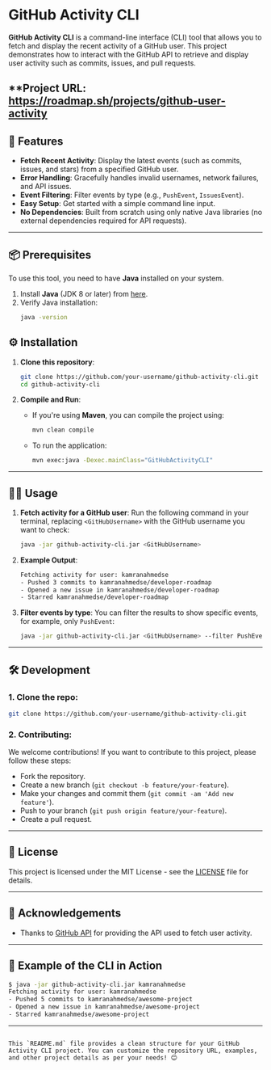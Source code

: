 # GitHub Activity CLI

**GitHub Activity CLI** is a command-line interface (CLI) tool that allows you to fetch and display the recent activity of a GitHub user. This project demonstrates how to interact with the GitHub API to retrieve and display user activity such as commits, issues, and pull requests.

**Project URL: https://roadmap.sh/projects/github-user-activity
---

## 🚀 Features

- **Fetch Recent Activity**: Display the latest events (such as commits, issues, and stars) from a specified GitHub user.
- **Error Handling**: Gracefully handles invalid usernames, network failures, and API issues.
- **Event Filtering**: Filter events by type (e.g., `PushEvent`, `IssuesEvent`).
- **Easy Setup**: Get started with a simple command line input.
- **No Dependencies**: Built from scratch using only native Java libraries (no external dependencies required for API requests).

---

## 📦 Prerequisites

To use this tool, you need to have **Java** installed on your system.

1. Install **Java** (JDK 8 or later) from [here](https://www.oracle.com/java/technologies/javase-jdk11-downloads.html).
2. Verify Java installation:
   ```bash
   java -version
## ⚙️ Installation

1. **Clone this repository**:
   ```bash
   git clone https://github.com/your-username/github-activity-cli.git
   cd github-activity-cli
   ```

2. **Compile and Run**:
   - If you're using **Maven**, you can compile the project using:
     ```bash
     mvn clean compile
     ```

   - To run the application:
     ```bash
     mvn exec:java -Dexec.mainClass="GitHubActivityCLI"
     ```

---

## 🧑‍💻 Usage

1. **Fetch activity for a GitHub user**:
   Run the following command in your terminal, replacing `<GitHubUsername>` with the GitHub username you want to check:
   ```bash
   java -jar github-activity-cli.jar <GitHubUsername>
   ```

2. **Example Output**:
   ```bash
   Fetching activity for user: kamranahmedse
   - Pushed 3 commits to kamranahmedse/developer-roadmap
   - Opened a new issue in kamranahmedse/developer-roadmap
   - Starred kamranahmedse/developer-roadmap
   ```

3. **Filter events by type**:
   You can filter the results to show specific events, for example, only `PushEvent`:
   ```bash
   java -jar github-activity-cli.jar <GitHubUsername> --filter PushEvent
   ```

---

## 🛠️ Development

### 1. **Clone the repo**:
   ```bash
   git clone https://github.com/your-username/github-activity-cli.git
   ```

### 2. **Contributing**:
We welcome contributions! If you want to contribute to this project, please follow these steps:

- Fork the repository.
- Create a new branch (`git checkout -b feature/your-feature`).
- Make your changes and commit them (`git commit -am 'Add new feature'`).
- Push to your branch (`git push origin feature/your-feature`).
- Create a pull request.

---

## 📄 License

This project is licensed under the MIT License - see the [LICENSE](LICENSE) file for details.

---

## 📝 Acknowledgements

- Thanks to [GitHub API](https://docs.github.com/en/rest/reference/events) for providing the API used to fetch user activity.

---

## 🤖 Example of the CLI in Action

```bash
$ java -jar github-activity-cli.jar kamranahmedse
Fetching activity for user: kamranahmedse
- Pushed 5 commits to kamranahmedse/awesome-project
- Opened a new issue in kamranahmedse/awesome-project
- Starred kamranahmedse/awesome-project
```

---
```

This `README.md` file provides a clean structure for your GitHub Activity CLI project. You can customize the repository URL, examples, and other project details as per your needs! 😊